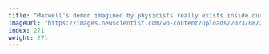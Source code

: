 ```yaml
---
title: "Maxwell's demon imagined by physicists really exists inside our cells"
imageUrl: "https://images.newscientist.com/wp-content/uploads/2023/08/25135439/SEI_168773043.jpg?width=788"
index: 271
weight: 271
---
```

